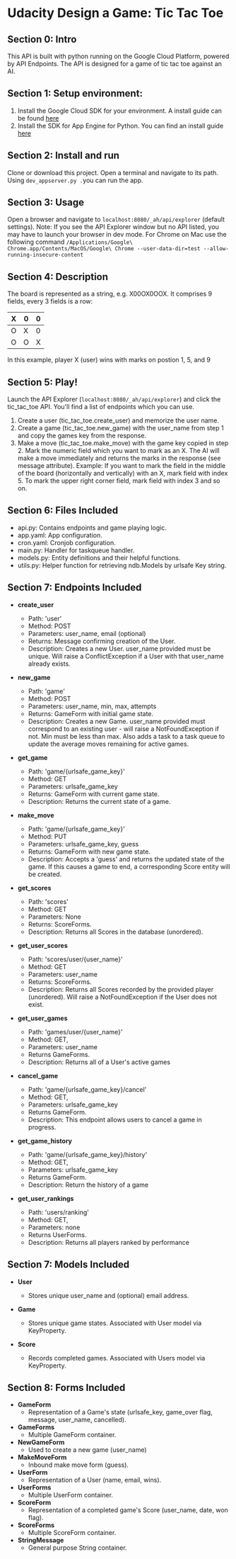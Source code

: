 # Udacity Design a Game: Tic Tac Toe

## Section 0: Intro
This API is built with python running on the Google Cloud Platform, powered by API Endpoints. The API is designed for a game of tic tac toe against an AI.

## Section 1: Setup environment:
1. Install the Google Cloud SDK for your environment. A install guide can be found [here](https://cloud.google.com/sdk/docs/quickstarts)
2. Install the SDK for App Engine for Python. You can find an install guide [here](https://cloud.google.com/sdk/docs/)

## Section 2: Install and run
Clone or download this project. Open a terminal and navigate to its path. Using ```dev_appserver.py .```you can run the app.

## Section 3: Usage
Open a browser and navigate to ```localhost:8080/_ah/api/explorer``` (default settings).
Note: If you see the API Explorer window but no API listed, you may have to launch your browser in dev mode. For Chrome on Mac use the following command ```/Applications/Google\ Chrome.app/Contents/MacOS/Google\ Chrome --user-data-dir=test --allow-running-insecure-content```

## Section 4: Description
The board is represented as a string, e.g. X00OX0OOX. It comprises 9 fields, every 3 fields is a row:

| X | 0 | 0 |
|---|---|---|
| O | X | 0 |
| O | O | X |

In this example, player X (user) wins with marks on postion 1, 5, and 9

## Section 5: Play!
Launch the API Explorer (```localhost:8080/_ah/api/explorer```) and click the tic_tac_toe API. You'll find a list of endpoints which you can use.

1. Create a user (tic_tac_toe.create_user) and memorize the user name.
2. Create a game (tic_tac_toe.new_game) with the user_name from step 1 and copy the games key from the response.
3. Make a move (tic_tac_toe.make_move) with the game key copied in step 2. Mark the numeric field which you want to mark as an X. The AI will make a move immediately and returns the marks in the response (see message attribute). Example: If you want to mark the field in the middle of the board (horizontally and vertically) with an X, mark field with index 5. To mark the upper right corner field, mark field with index 3 and so on.

## Section 6: Files Included
 - api.py: Contains endpoints and game playing logic.
 - app.yaml: App configuration.
 - cron.yaml: Cronjob configuration.
 - main.py: Handler for taskqueue handler.
 - models.py: Entity definitions and their helpful functions.
 - utils.py: Helper function for retrieving ndb.Models by urlsafe Key string.

## Section 7: Endpoints Included
 - **create_user**
    - Path: 'user'
    - Method: POST
    - Parameters: user_name, email (optional)
    - Returns: Message confirming creation of the User.
    - Description: Creates a new User. user_name provided must be unique. Will 
    raise a ConflictException if a User with that user_name already exists.
    
 - **new_game**
    - Path: 'game'
    - Method: POST
    - Parameters: user_name, min, max, attempts
    - Returns: GameForm with initial game state.
    - Description: Creates a new Game. user_name provided must correspond to an
    existing user - will raise a NotFoundException if not. Min must be less than
    max. Also adds a task to a task queue to update the average moves remaining
    for active games.
     
 - **get_game**
    - Path: 'game/{urlsafe_game_key}'
    - Method: GET
    - Parameters: urlsafe_game_key
    - Returns: GameForm with current game state.
    - Description: Returns the current state of a game.
    
 - **make_move**
    - Path: 'game/{urlsafe_game_key}'
    - Method: PUT
    - Parameters: urlsafe_game_key, guess
    - Returns: GameForm with new game state.
    - Description: Accepts a 'guess' and returns the updated state of the game.
    If this causes a game to end, a corresponding Score entity will be created.
    
 - **get_scores**
    - Path: 'scores'
    - Method: GET
    - Parameters: None
    - Returns: ScoreForms.
    - Description: Returns all Scores in the database (unordered).
    
 - **get_user_scores**
    - Path: 'scores/user/{user_name}'
    - Method: GET
    - Parameters: user_name
    - Returns: ScoreForms. 
    - Description: Returns all Scores recorded by the provided player (unordered).
    Will raise a NotFoundException if the User does not exist.

 - **get_user_games**
    - Path: 'games/user/{user_name}'
    - Method: GET,
    - Parameters: user_name
    - Returns GameForms.
    - Description: Returns all of a User's active games

 - **cancel_game**
    - Path: 'game/{urlsafe_game_key}/cancel'
    - Method: GET,
    - Parameters: urlsafe_game_key
    - Returns GameForm.
    - Description: This endpoint allows users to cancel a game in progress.

 - **get_game_history**
    - Path: 'game/{urlsafe_game_key}/history'
    - Method: GET,
    - Parameters: urlsafe_game_key
    - Returns GameForm.
    - Description: Return the history of a game

 - **get_user_rankings**
    - Path: 'users/ranking'
    - Method: GET,
    - Parameters: none
    - Returns UserForms.
    - Description: Returns all players ranked by performance

## Section 7: Models Included
 - **User**
    - Stores unique user_name and (optional) email address.
    
 - **Game**
    - Stores unique game states. Associated with User model via KeyProperty.
    
 - **Score**
    - Records completed games. Associated with Users model via KeyProperty.
    
## Section 8: Forms Included
 - **GameForm**
    - Representation of a Game's state (urlsafe_key,
    game_over flag, message, user_name, cancelled).
-  **GameForms**
    - Multiple GameForm container.
 - **NewGameForm**
    - Used to create a new game (user_name)
 - **MakeMoveForm**
    - Inbound make move form (guess).
 - **UserForm**
    - Representation of a User (name, email, wins).
 - **UserForms**
    - Multiple UserForm container.
 - **ScoreForm**
    - Representation of a completed game's Score (user_name,
    date, won flag).
 - **ScoreForms**
    - Multiple ScoreForm container.
 - **StringMessage**
    - General purpose String container.